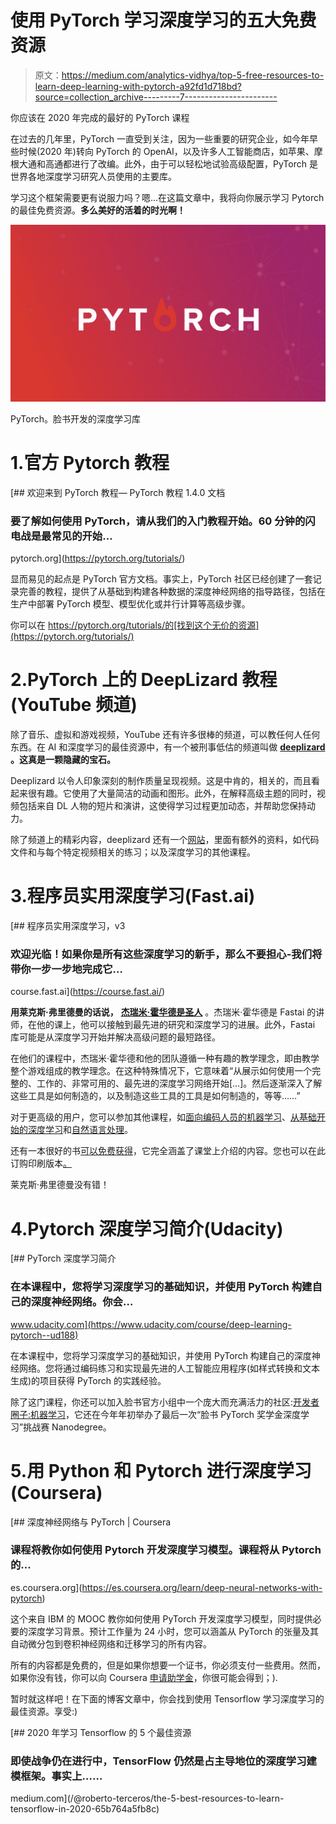 # 使用 PyTorch 学习深度学习的五大免费资源

> 原文：<https://medium.com/analytics-vidhya/top-5-free-resources-to-learn-deep-learning-with-pytorch-a92fd1d718bd?source=collection_archive---------7----------------------->

你应该在 2020 年完成的最好的 PyTorch 课程

在过去的几年里，PyTorch 一直受到关注，因为一些重要的研究企业，如今年早些时候(2020 年)转向 PyTorch 的 OpenAI，以及许多人工智能商店，如苹果、摩根大通和高通都进行了改编。此外，由于可以轻松地试验高级配置，PyTorch 是世界各地深度学习研究人员使用的主要库。

学习这个框架需要更有说服力吗？嗯…在这篇文章中，我将向你展示学习 Pytorch 的最佳免费资源。**多么美好的活着的时光啊！**

![](img/ee6ef30c35f35ad5b9ab081bb0a78632.png)

PyTorch。脸书开发的深度学习库

# 1.官方 Pytorch 教程

[](https://pytorch.org/tutorials/) [## 欢迎来到 PyTorch 教程— PyTorch 教程 1.4.0 文档

### 要了解如何使用 PyTorch，请从我们的入门教程开始。60 分钟的闪电战是最常见的开始…

pytorch.org](https://pytorch.org/tutorials/) 

显而易见的起点是 PyTorch 官方文档。事实上，PyTorch 社区已经创建了一套记录完善的教程，提供了从基础到构建各种数据的深度神经网络的指导路径，包括在生产中部署 PyTorch 模型、模型优化或并行计算等高级步骤。

你可以在 https://pytorch.org/tutorials/的[找到这个无价的资源](https://pytorch.org/tutorials/)

# 2.PyTorch 上的 DeepLizard 教程(YouTube 频道)

除了音乐、虚拟和游戏视频，YouTube 还有许多很棒的频道，可以教任何人任何东西。在 AI 和深度学习的最佳资源中，有一个被刑事低估的频道叫做 [**deeplizard**](https://www.youtube.com/channel/UC4UJ26WkceqONNF5S26OiVw) **。这真是一颗隐藏的宝石。**

Deeplizard 以令人印象深刻的制作质量呈现视频。这是中肯的，相关的，而且看起来很有趣。它使用了大量简洁的动画和图形。此外，在解释高级主题的同时，视频包括来自 DL 人物的短片和演讲，这使得学习过程更加动态，并帮助您保持动力。

除了频道上的精彩内容，deeplizard 还有一个[网站](https://deeplizard.com/)，里面有额外的资料，如代码文件和与每个特定视频相关的练习；以及深度学习的其他课程。

# 3.程序员实用深度学习(Fast.ai)

[](https://course.fast.ai/) [## 程序员实用深度学习，v3

### 欢迎光临！如果你是所有这些深度学习的新手，那么不要担心-我们将带你一步一步地完成它…

course.fast.ai](https://course.fast.ai/) 

**用莱克斯·弗里德曼的话说，** [**杰瑞米·霍华德是圣人**](https://www.youtube.com/watch?v=J6XcP4JOHmk&t=5044s) 。杰瑞米·霍华德是 Fastai 的讲师，在他的课上，他可以接触到最先进的研究和深度学习的进展。此外，Fastai 库可能是从深度学习开始并解决高级问题的最短路径。

在他们的课程中，杰瑞米·霍华德和他的团队遵循一种有趣的教学理念，即由教学整个游戏组成的教学理念。在这种特殊情况下，它意味着“从展示如何使用一个完整的、工作的、非常可用的、最先进的深度学习网络开始[…]。然后逐渐深入了解这些工具是如何制造的，以及制造这些工具的工具是如何制造的，等等……”

对于更高级的用户，您可以参加其他课程，如[面向编码人员的机器学习](http://course18.fast.ai/ml)、[从基础开始的深度学习](https://course.fast.ai/part2)和[自然语言处理](https://www.fast.ai/2019/07/08/fastai-nlp/)。

还有一本很好的书[可以免费获得](https://github.com/fastai/fastbook/blob/master/01_intro.ipynb)，它完全涵盖了课堂上介绍的内容。您也可以在此订购印刷版本[。](https://www.amazon.com/Deep-Learning-Coders-fastai-PyTorch/dp/1492045527)

莱克斯·弗里德曼没有错！

# 4.Pytorch 深度学习简介(Udacity)

[](https://www.udacity.com/course/deep-learning-pytorch--ud188) [## PyTorch 深度学习简介

### 在本课程中，您将学习深度学习的基础知识，并使用 PyTorch 构建自己的深度神经网络。你会…

www.udacity.com](https://www.udacity.com/course/deep-learning-pytorch--ud188) 

在本课程中，您将学习深度学习的基础知识，并使用 PyTorch 构建自己的深度神经网络。您将通过编码练习和实现最先进的人工智能应用程序(如样式转换和文本生成)的项目获得 PyTorch 的实践经验。

除了这门课程，你还可以加入脸书官方小组中一个庞大而充满活力的社区:[开发者圈子:机器学习](https://www.facebook.com/groups/959521250838697/)，它还在今年年初举办了最后一次“脸书 PyTorch 奖学金深度学习”挑战赛 Nanodegree。

# 5.用 Python 和 Pytorch 进行深度学习(Coursera)

[](https://es.coursera.org/learn/deep-neural-networks-with-pytorch) [## 深度神经网络与 PyTorch | Coursera

### 课程将教你如何使用 Pytorch 开发深度学习模型。课程将从 Pytorch 的…

es.coursera.org](https://es.coursera.org/learn/deep-neural-networks-with-pytorch) 

这个来自 IBM 的 MOOC 教你如何使用 PyTorch 开发深度学习模型，同时提供必要的深度学习背景。预计工作量为 24 小时，您可以涵盖从 PyTorch 的张量及其自动微分包到卷积神经网络和迁移学习的所有内容。

所有的内容都是免费的，但是如果你想要一个证书，你必须支付一些费用。然而，如果你没有钱，你可以向 Coursera [申请助学金](/@ghumare64/how-i-got-financial-aid-for-data-science-course-on-coursera-8880d281f9a2)，你很可能会得到；).

暂时就这样吧！在下面的博客文章中，你会找到使用 Tensorflow 学习深度学习的最佳资源。享受:)

[](/@roberto-terceros/the-5-best-resources-to-learn-tensorflow-in-2020-65b764a5fb8c) [## 2020 年学习 Tensorflow 的 5 个最佳资源

### 即使战争仍在进行中，TensorFlow 仍然是占主导地位的深度学习建模框架。事实上……

medium.com](/@roberto-terceros/the-5-best-resources-to-learn-tensorflow-in-2020-65b764a5fb8c)
